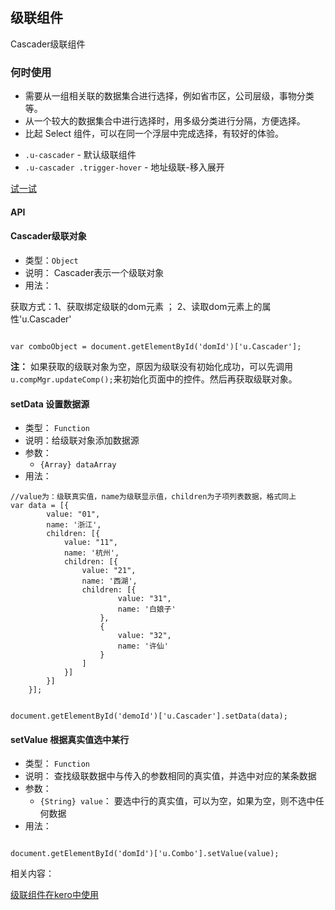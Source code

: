 ## 级联组件

Cascader级联组件

### 何时使用

- 需要从一组相关联的数据集合进行选择，例如省市区，公司层级，事物分类等。
- 从一个较大的数据集合中进行选择时，用多级分类进行分隔，方便选择。
- 比起 Select 组件，可以在同一个浮层中完成选择，有较好的体验。


* `.u-cascader` - 默认级联组件
* `.u-cascader .trigger-hover` - 地址级联-移入展开



[试一试](http://tinper.org/webide/#/demos/ui/cascader)

#### API

#### Cascader级联对象

* 类型：`Object`
* 说明： Cascader表示一个级联对象
* 用法：

获取方式：1、获取绑定级联的dom元素 ； 2、读取dom元素上的属性'u.Cascader'

```

var comboObject = document.getElementById('domId')['u.Cascader'];

```

**注：** 如果获取的级联对象为空，原因为级联没有初始化成功，可以先调用`u.compMgr.updateComp();`来初始化页面中的控件。然后再获取级联对象。
#### setData 设置数据源

* 类型： `Function`
* 说明：给级联对象添加数据源
* 参数：
	* `{Array} dataArray`
* 用法：

```
//value为：级联真实值，name为级联显示值，children为子项列表数据，格式同上
var data = [{
        value: "01",
        name: '浙江',
        children: [{
            value: "11",
            name: '杭州',
            children: [{
                value: "21",
                name: '西湖',
                children: [{
                        value: "31",
                        name: '白娘子'
                    },
                    {
                        value: "32",
                        name: '许仙'
                    }
                ]
            }]
        }]
    }];


document.getElementById('demoId')['u.Cascader'].setData(data);

```


#### setValue 根据真实值选中某行
* 类型： `Function`
* 说明： 查找级联数据中与传入的参数相同的真实值，并选中对应的某条数据
* 参数：
	* `{String} value`： 要选中行的真实值，可以为空，如果为空，则不选中任何数据
* 用法：

```

document.getElementById('domId')['u.Combo'].setValue(value);

```


相关内容：

[级联组件在kero中使用](http://docs.tinper.org/moy/kero/cascader.html)    
